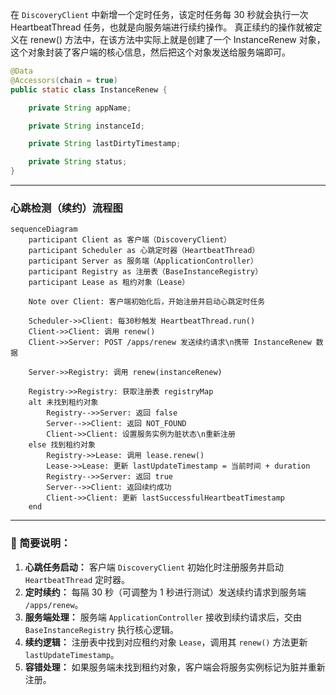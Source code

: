 在 `DiscoveryClient` 中新增一个定时任务，该定时任务每 30 秒就会执行一次 HeartbeatThread 任务，也就是向服务端进行续约操作。
真正续约的操作就被定义在 renew() 方法中，在该方法中实际上就是创建了一个 InstanceRenew 对象，这个对象封装了客户端的核心信息，然后把这个对象发送给服务端即可。

```java
@Data
@Accessors(chain = true)
public static class InstanceRenew {

    private String appName;

    private String instanceId;

    private String lastDirtyTimestamp;

    private String status;
}   
```



------

### 心跳检测（续约）流程图

```mermaid
sequenceDiagram
    participant Client as 客户端（DiscoveryClient）
    participant Scheduler as 心跳定时器（HeartbeatThread）
    participant Server as 服务端（ApplicationController）
    participant Registry as 注册表（BaseInstanceRegistry）
    participant Lease as 租约对象（Lease）

    Note over Client: 客户端初始化后，开始注册并启动心跳定时任务

    Scheduler->>Client: 每30秒触发 HeartbeatThread.run()
    Client->>Client: 调用 renew()
    Client->>Server: POST /apps/renew 发送续约请求\n携带 InstanceRenew 数据

    Server->>Registry: 调用 renew(instanceRenew)

    Registry->>Registry: 获取注册表 registryMap
    alt 未找到租约对象
        Registry-->>Server: 返回 false
        Server-->>Client: 返回 NOT_FOUND
        Client->>Client: 设置服务实例为脏状态\n重新注册
    else 找到租约对象
        Registry->>Lease: 调用 lease.renew()
        Lease->>Lease: 更新 lastUpdateTimestamp = 当前时间 + duration
        Registry-->>Server: 返回 true
        Server-->>Client: 返回续约成功
        Client->>Client: 更新 lastSuccessfulHeartbeatTimestamp
    end
```

------

### 📝 简要说明：

1. **心跳任务启动：**
    客户端 `DiscoveryClient` 初始化时注册服务并启动 `HeartbeatThread` 定时器。
2. **定时续约：**
    每隔 30 秒（可调整为 1 秒进行测试）发送续约请求到服务端 `/apps/renew`。
3. **服务端处理：**
    服务端 `ApplicationController` 接收到续约请求后，交由 `BaseInstanceRegistry` 执行核心逻辑。
4. **续约逻辑：**
    注册表中找到对应租约对象 `Lease`，调用其 `renew()` 方法更新 `lastUpdateTimestamp`。
5. **容错处理：**
    如果服务端未找到租约对象，客户端会将服务实例标记为脏并重新注册。

